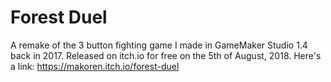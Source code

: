 # Forest Duel
A remake of the 3 button fighting game I made in GameMaker Studio 1.4 back in 2017. Released on itch.io for free on the 5th of August, 2018. Here's a link: https://makoren.itch.io/forest-duel
